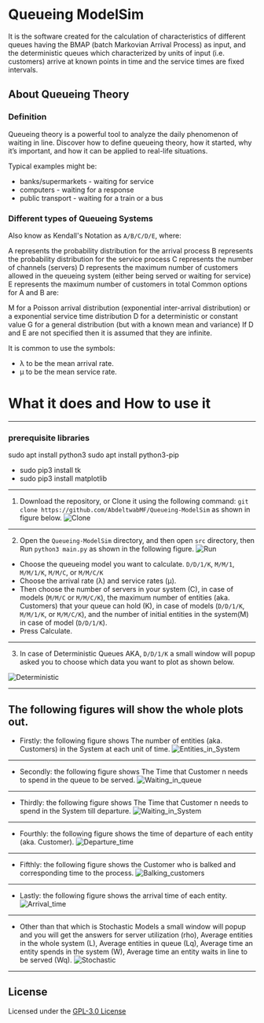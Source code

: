 # Queueing ModelSim

It is the software created for the calculation of characteristics of different queues having the BMAP (batch Markovian Arrival Process) as input, and the deterministic queues which characterized by units of input (i.e. customers) arrive at known points in time and the service times are fixed intervals.


## About Queueing Theory

### Definition

Queueing theory is a powerful tool to analyze the daily phenomenon of waiting in line. Discover how to define queueing theory, how it started, why it’s important, and how it can be applied to real-life situations.  

Typical examples might be:

 - banks/supermarkets - waiting for service
 - computers - waiting for a response
 - public transport - waiting for a train or a bus


### Different types of Queueing Systems

Also know as Kendall's Notation as `A/B/C/D/E`, where:

A represents the probability distribution for the arrival process
B represents the probability distribution for the service process
C represents the number of channels (servers)
D represents the maximum number of customers allowed in the queueing system (either being served or waiting for service)
E represents the maximum number of customers in total
Common options for A and B are:

M for a Poisson arrival distribution (exponential inter-arrival distribution) or a exponential service time distribution
D for a deterministic or constant value
G for a general distribution (but with a known mean and variance)
If D and E are not specified then it is assumed that they are infinite.

It is common to use the symbols:

 - λ to be the mean arrival rate.
 - µ to be the mean service rate.

# What it does and How to use it

---

### prerequisite libraries
sudo apt install python3
sudo apt install python3-pip

- sudo pip3 install tk
- sudo pip3 install matplotlib

---

1. Download the repository, or Clone it using the following command: `git clone https://github.com/AbdeltwabMF/Queueing-ModelSim` as shown in figure below.
![Clone](./screenshots/Clone.png)

---

2. Open the `Queueing-ModelSim` directory, and then open `src` directory, then Run `python3 main.py` as shown in the following figure.
![Run](./screenshots/Run.png)


  - Choose the queueing model you want to calculate. `D/D/1/K`, `M/M/1`, `M/M/1/K`, `M/M/C`, or `M/M/C/K`
  - Choose the arrival rate (λ) and service rates (µ).
  - Then choose  the number of servers in your system (C), in case of models (`M/M/C` or `M/M/C/K`), the maximum number of entities (aka. Customers) that your queue can hold (K), in case of models (`D/D/1/K`, `M/M/1/K`, or `M/M/C/K`), and the number of initial entities in the system(M) in case of model (`D/D/1/K`). 
  - Press Calculate. 

---

3. In case of Deterministic Queues AKA, `D/D/1/K` a small window will popup asked you to choose which data you want to plot as shown below.

  ![Deterministic](./screenshots/Deterministic.png)

---

## The following figures will show the whole plots out. 

  - Firstly: the following figure shows The number of entities (aka. Customers) in the System at each unit of time. 
    ![Entities_in_System](./screenshots/Entities_in_System.png)
---
   - Secondly: the following figure shows The Time that Customer n needs to spend in the queue to be served.
      ![Waiting_in_queue](./screenshots/Waiting_in_queue.png)
---
   - Thirdly: the following figure shows The Time that Customer n needs to spend in the System till departure.
      ![Waiting_in_System](./screenshots/Waiting_in_System.png)
---
   - Fourthly: the following figure shows the time of departure of each entity (aka. Customer).
      ![Departure_time](./screenshots/Departure_time.png)
---
   - Fifthly: the following figure shows the Customer who is balked and corresponding time to the process.
      ![Balking_customers](./screenshots/Balking_customers.png)
---
   - Lastly: the following figure shows the arrival time of each entity.
      ![Arrival_time](./screenshots/Arrival_time.png)
---

  - Other than that which is Stochastic Models a small window will popup and you will get the answers for server utilization (rho), Average entities in the whole system (L), Average entities in queue (Lq), Average time an entity spends in the system (W), Average time an entity waits in line to be served (Wq).
    ![Stochastic](./screenshots/Stochastic.png)
---

## License
Licensed under the [GPL-3.0 License](LICENSE.md)
